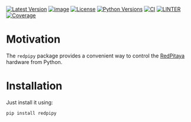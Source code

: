 [![Latest Version](https://img.shields.io/pypi/v/redpipy.svg)](https://pypi.python.org/pypi/redpipy)
[![image](https://img.shields.io/badge/code%20style-black-000000.svg)](https://github.com/python/black)
[![License](https://img.shields.io/pypi/l/redpipy.svg)](https://pypi.python.org/pypi/redpipy)
[![Python Versions](https://img.shields.io/pypi/pyversions/redpipy.svg)](https://pypi.python.org/pypi/redpipy)
[![CI](https://github.com/hgrecco/redpipy/workflows/CI/badge.svg)](https://github.com/hgrecco/redpipy/actions?query=workflow%3ACI)
[![LINTER](https://github.com/hgrecco/redpipy/workflows/Lint/badge.svg)](https://github.com/hgrecco/redpipy/actions?query=workflow%3ALint)
[![Coverage](https://coveralls.io/repos/github/hgrecco/redpipy/badge.svg?branch=main)](https://coveralls.io/github/hgrecco/redpipy?branch=main)

# Motivation

The `redpipy` package provides a convenient way to control the [RedPitaya](https://redpitaya.com/) hardware from Python.

# Installation

Just install it using:

```bash
pip install redpipy
```
